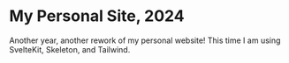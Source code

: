 # My Personal Site, 2024

Another year, another rework of my personal website! This time I am using SvelteKit, Skeleton, and Tailwind.
